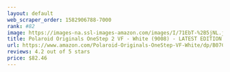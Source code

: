 ```yaml
---
layout: default 
﻿web_scraper_order: 1582906788-7000
rank: #82
image: https://images-na.ssl-images-amazon.com/images/I/71EbT-%2B5jNL.jpg
title: Polaroid Originals OneStep 2 VF - White (9008) - LATEST EDITION
url: https://www.amazon.com/Polaroid-Originals-OneStep-VF-White/dp/B07C5HY1HJ/ref=zg_mw_photo_82?_encoding=UTF8&psc=1&refRID=QT7YX3MAVBS9YT2R1GA7
reviews: 4.2 out of 5 stars
price: $82.46 
---
```

